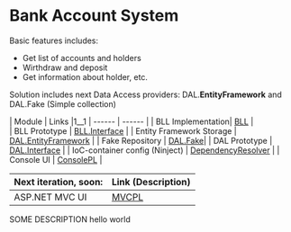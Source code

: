 ﻿# Bank Account System
Basic features includes:
  - Get list of accounts and holders
  - Wirthdraw and deposit
  - Get information about holder, etc.

Solution includes next Data Access providers: DAL.**EntityFramework** and DAL.Fake (Simple collection)

| Module | Links |1__1
| ------ | ------ |
| BLL Implementation| [BLL](https://github.com/stashinskii/NET.S.2018.Stashynski.09/tree/master/AccountSystem/BLL) |  
| BLL Prototype | [BLL.Interface](https://github.com/stashinskii/NET.S.2018.Stashynski.09/tree/master/AccountSystem/BLL.Interface) |
| Entity Framework Storage | [DAL.EntityFramework](https://github.com/stashinskii/NET.S.2018.Stashynski.09/tree/master/AccountSystem/DAL.EntityFramework) |
| Fake Repository | [DAL.Fake](https://github.com/stashinskii/NET.S.2018.Stashynski.09/tree/master/AccountSystem/DAL.Fake)|
| DAL Prototype | [DAL.Interface](https://github.com/stashinskii/NET.S.2018.Stashynski.09/tree/master/AccountSystem/DAL.Interface) |
| IoC-container config (Ninject) | [DependencyResolver](https://github.com/stashinskii/NET.S.2018.Stashynski.09/tree/master/AccountSystem/DependencyResolver) |
| Console UI | [ConsolePL](https://github.com/stashinskii/NET.S.2018.Stashynski.09/tree/master/AccountSystem/ConsolePL) |

|Next iteration, soon:| Link (Description)|
| ------ | ------ |
| ASP.NET MVC UI | [MVCPL](#) |

SOME DESCRIPTION hello world